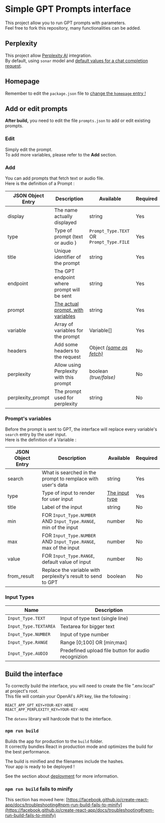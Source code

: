# Simple GPT Prompts interface

This project allow you to run GPT prompts with parameters.\
Feel free to fork this repository, many functionalities can be added.

## Perplexity
This project allow [Perplexity AI](https://www.perplexity.ai/) integration.\
By default, using `sonar` model and [default values for a chat completion request](https://docs.perplexity.ai/api-reference/chat-completions).

## Homepage

Remember to edit the `package.json` file to [change the `homepage` entry !](https://create-react-app.dev/docs/deployment/#building-for-relative-paths)

## Add or edit prompts

__After build,__ you need to edit the file `prompts.json` to add or edit existing prompts.

### Edit

Simply edit the prompt.\
To add more variables, please refer to the __Add__ section.

### Add

You can add prompts that fetch text or audio file.\
Here is the definition of a Prompt :

| JSON Object Entry | Description                                                 | Available                                                                                                          | Required |
|-------------------|-------------------------------------------------------------|--------------------------------------------------------------------------------------------------------------------|----------|
| display           | The name actually displayed                                 | string                                                                                                             | Yes      |
| type              | Type of prompt (text or audio )                             | `Prompt_Type.TEXT` OR `Prompt_Type.FILE`                                                                           | Yes      |
| title             | Unique identifier of the prompt                             | string                                                                                                             | Yes      |
| endpoint          | The GPT endpoint where prompt will be sent                  | string                                                                                                             | Yes      |
| prompt            | [The actual prompt, with variables](#gpt-prompts-variables) | string                                                                                                             | Yes      |
| variable          | Array of variables for the prompt                           | Variable[]                                                                                                         | Yes      |
| headers           | Add some headers to the request                             | Object [_(same as fetch)_](https://developer.mozilla.org/en-US/docs/Web/API/Fetch_API/Using_Fetch#setting_headers) | No       |
| perplexity        | Allow using Perplexity with this prompt                     | boolean _(true/false)_                                                                                             | No       |
| perplexity_prompt | The prompt used for perplexity                              | string                                                                                                             | No       |

<a name="gpt-prompts-variables"></a>
### Prompt's variables

Before the prompt is sent to GPT, the interface will replace every variable's `search` entry by the user input.\
Here is the definition of a Variable :

| JSON Object Entry | Description                                                      | Available                                  | Required |
|-------------------|------------------------------------------------------------------|--------------------------------------------|----------|
| search            | What is searched in the prompt to remplace with user's data      | string                                     | Yes      |
| type              | Type of input to render for user input                           | [The input type](#gpt-prompts-input-types) | Yes      |
| title             | Label of the input                                               | string                                     | No       |
| min               | FOR `Input_Type.NUMBER` AND `Input_Type.RANGE`, min of the input | number                                     | No       |
| max               | FOR `Input_Type.NUMBER` AND `Input_Type.RANGE`, max of the input | number                                     | No       |
| value             | FOR `Input_Type.RANGE`, default value of input                   | number                                     | No       |
| from_result       | Replace the variable with perplexity's result to send to GPT     | boolean                                    | No       |

<a name="gpt-prompts-input-types"></a>
### Input Types
| Name                  | Description                                         |
|-----------------------|-----------------------------------------------------|
| `Input_Type.TEXT`     | Input of type text (single line)                    |
| `Input_Type.TEXTAREA` | Textarea for bigger text                            |
| `Input_Type.NUMBER`   | Input of type number                                |
| `Input_Type.RANGE`    | Range \[0;100] OR \[min;max]                        |
| `Input_Type.AUDIO`    | Predefined upload file button for audio recognizion |

## Build the interface

To correctly build the interface, you will need to create the file ".env.local" at project's root.\
This file will contain your OpenAI's API key, like the following :
```
REACT_APP_GPT_KEY=YOUR-KEY-HERE
REACT_APP_PERPLEXITY_KEY=YOUR-KEY-HERE
```

The `dotenv` library will hardcode that to the interface.

### `npm run build`

Builds the app for production to the `build` folder.\
It correctly bundles React in production mode and optimizes the build for the best performance.

The build is minified and the filenames include the hashes.\
Your app is ready to be deployed !

See the section about [deployment](https://facebook.github.io/create-react-app/docs/deployment) for more information.

### `npm run build` fails to minify

This section has moved here: [https://facebook.github.io/create-react-app/docs/troubleshooting#npm-run-build-fails-to-minify](https://facebook.github.io/create-react-app/docs/troubleshooting#npm-run-build-fails-to-minify)
